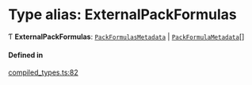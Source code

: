 # Type alias: ExternalPackFormulas

Ƭ **ExternalPackFormulas**: [`PackFormulasMetadata`](../interfaces/PackFormulasMetadata.md) \| [`PackFormulaMetadata`](PackFormulaMetadata.md)[]

#### Defined in

[compiled_types.ts:82](https://github.com/coda/packs-sdk/blob/main/compiled_types.ts#L82)
